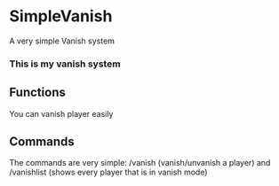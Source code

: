 # SimpleVanish
A very simple Vanish system

<h3>This is my vanish system</h3>

<h2>Functions</h2>
You can vanish player easily

<h2>Commands</h2>
The commands are very simple:
/vanish (vanish/unvanish a player)
and
/vanishlist (shows every player that is in vanish mode)

